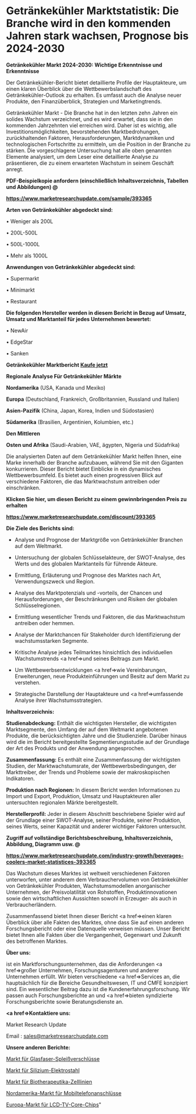 # Getränkekühler Marktstatistik: Die Branche wird in den kommenden Jahren stark wachsen, Prognose bis 2024-2030

<strong>Getränkekühler Markt 2024-2030: Wichtige Erkenntnisse und Erkenntnisse</strong>

Der Getränkekühler-Bericht bietet detaillierte Profile der Hauptakteure, um einen klaren Überblick über die Wettbewerbslandschaft des Getränkekühler-Outlook zu erhalten. Es umfasst auch die Analyse neuer Produkte, den Finanzüberblick, Strategien und Marketingtrends.

Getränkekühler Markt - Die Branche hat in den letzten zehn Jahren ein solides Wachstum verzeichnet, und es wird erwartet, dass sie in den kommenden Jahrzehnten viel erreichen wird. Daher ist es wichtig, alle Investitionsmöglichkeiten, bevorstehenden Marktbedrohungen, zurückhaltenden Faktoren, Herausforderungen, Marktdynamiken und technologischen Fortschritte zu ermitteln, um die Position in der Branche zu stärken. Die vorgeschlagene Untersuchung hat alle oben genannten Elemente analysiert, um dem Leser eine detaillierte Analyse zu präsentieren, die zu einem erwarteten Wachstum in seinem Geschäft anregt.



<strong><b>PDF-Beispielkopie anfordern (einschließlich Inhaltsverzeichnis, Tabellen und Abbildungen) @ </b></strong>

<strong><a href=https://www.marketresearchupdate.com/sample/393365>

<strong>https://www.marketresearchupdate.com/sample/393365</u></a></strong></strong>



<strong>Arten von Getränkekühler abgedeckt sind:</strong>

• Weniger als 200L

• 200L-500L

• 500L-1000L

• Mehr als 1000L



<strong>Anwendungen von Getränkekühler abgedeckt sind:</strong>

• Supermarkt

• Minimarkt

• Restaurant



<strong>Die folgenden Hersteller werden in diesem Bericht in Bezug auf Umsatz, Umsatz und Marktanteil für jedes Unternehmen bewertet:</strong>

• NewAir

• EdgeStar

• Sanken



<strong>Getränkekühler Marktbericht <a href=https://www.marketresearchupdate.com/buynow/393365>Kaufe jetzt</a></strong>



<strong>Regionale Analyse Für Getränkekühler Märkte</strong>



<strong>Nordamerika</strong> (USA, Kanada und Mexiko)



<strong>Europa</strong> (Deutschland, Frankreich, Großbritannien, Russland und Italien)



<strong>Asien-Pazifik</strong> (China, Japan, Korea, Indien und Südostasien)



<strong>Südamerika</strong> (Brasilien, Argentinien, Kolumbien, etc.)



<strong>Den Mittleren</strong> 

<strong>Osten und Afrika</strong> (Saudi-Arabien, VAE, ägypten, Nigeria und Südafrika)

Die analysierten Daten auf dem Getränkekühler Markt helfen Ihnen, eine Marke innerhalb der Branche aufzubauen, während Sie mit den Giganten konkurrieren. Dieser Bericht bietet Einblicke in ein dynamisches Wettbewerbsumfeld. Es bietet auch einen progressiven Blick auf verschiedene Faktoren, die das Marktwachstum antreiben oder einschränken.



<strong>Klicken Sie hier, um diesen Bericht zu einem gewinnbringenden Preis zu erhalten
</strong>

<strong><a href=https://www.marketresearchupdate.com/discount/393365>https://www.marketresearchupdate.com/discount/393365</b></u></strong></a>



<strong>Die Ziele des Berichts sind:</strong>

- Analyse und Prognose der Marktgröße von Getränkekühler Branchen auf dem Weltmarkt.

- Untersuchung der globalen Schlüsselakteure, der SWOT-Analyse, des Werts und des globalen Marktanteils für führende Akteure.

- Ermittlung, Erläuterung und Prognose des Marktes nach Art, Verwendungszweck und Region.

- Analyse des Marktpotenzials und -vorteils, der Chancen und Herausforderungen, der Beschränkungen und Risiken der globalen Schlüsselregionen.

- Ermittlung wesentlicher Trends und Faktoren, die das Marktwachstum antreiben oder hemmen.

- Analyse der Marktchancen für Stakeholder durch Identifizierung der wachstumsstarken Segmente.

- Kritische Analyse jedes Teilmarktes hinsichtlich des individuellen Wachstumstrends <a href=>und</a> seines Beitrags zum Markt.

- Um Wettbewerbsentwicklungen <a href=>wie</a> Vereinbarungen, Erweiterungen, neue Produkteinführungen und Besitz auf dem Markt zu verstehen.

- Strategische Darstellung der Hauptakteure und <a href=>umfas</a>sende Analyse ihrer Wachstumsstrategien.



<strong>Inhaltsverzeichnis:</strong>



<strong>Studienabdeckung:</strong> Enthält die wichtigsten Hersteller, die wichtigsten Marktsegmente, den Umfang der auf dem Weltmarkt angebotenen Produkte, die berücksichtigten Jahre und die Studienziele. Darüber hinaus wird die im Bericht bereitgestellte Segmentierungsstudie auf der Grundlage der Art des Produkts und der Anwendung angesprochen.



<strong>Zusammenfassung:</strong> Es enthält eine Zusammenfassung der wichtigsten Studien, der Marktwachstumsrate, der Wettbewerbsbedingungen, der Markttreiber, der Trends und Probleme sowie der makroskopischen Indikatoren.



<strong>Produktion nach Regionen:</strong> In diesem Bericht werden Informationen zu Import und Export, Produktion, Umsatz und Hauptakteuren aller untersuchten regionalen Märkte bereitgestellt.



<strong>Herstellerprofil:</strong> Jeder in diesem Abschnitt beschriebene Spieler wird auf der Grundlage einer SWOT-Analyse, seiner Produkte, seiner Produktion, seines Werts, seiner Kapazität und anderer wichtiger Faktoren untersucht.



<strong><b>Zugriff auf vollständige Berichtsbeschreibung, Inhaltsverzeichnis, Abbildung, Diagramm usw. @ </b></strong>

<strong><a href=https://www.marketresearchupdate.com/industry-growth/beverages-coolers-market-statistices-393365>https://www.marketresearchupdate.com/industry-growth/beverages-coolers-market-statistices-393365</a></strong>

Das Wachstum dieses Marktes ist weltweit verschiedenen Faktoren unterworfen, unter anderem dem Verbrauchervolumen von Getränkekühler von Getränkekühler Produkten, Wachstumsmodellen anorganischer Unternehmen, der Preisvolatilität von Rohstoffen, Produktinnovationen sowie den wirtschaftlichen Aussichten sowohl in Erzeuger- als auch in Verbraucherländern.

Zusammenfassend bietet Ihnen dieser Bericht <a href=>einen</a> klaren Überblick über alle Fakten des Marktes, ohne dass Sie auf einen anderen Forschungsbericht oder eine Datenquelle verweisen müssen. Unser Bericht bietet Ihnen alle Fakten über die Vergangenheit, Gegenwart und Zukunft des betroffenen Marktes.



<strong>Über uns:</strong>

 ist ein Marktforschungsunternehmen, das die Anforderungen <a href=>großer</a> Unternehmen, Forschungsagenturen und anderer Unternehmen erfüllt. Wir bieten verschiedene <a href=>Services</a> an, die hauptsächlich für die Bereiche Gesundheitswesen, IT und CMFE konzipiert sind. Ein wesentlicher Beitrag dazu ist die Kundenerfahrungsforschung. Wir passen auch Forschungsberichte an und <a href=>bieten</a> syndizierte Forschungsberichte sowie Beratungsdienste an.



<strong><a href=>Kontaktiere uns:</a></strong>

Market Research Update

Email : sales@marketresearchupdate.com



<strong>Unsere anderen Berichte:</strong>

<a href=https://www.linkedin.com/pulse/optical-fiber-splice-closure-market>Markt für Glasfaser-Spleißverschlüsse</a>

<a href=https://www.linkedin.com/pulse/silicon-electrical-steel-market-size-share-outlook>Markt für Silizium-Elektrostahl</a>

<a href=https://www.linkedin.com/pulse/biotherapeutics-cell-line-market-analysis-segment>Markt für Biotherapeutika-Zelllinien</a>

<a href=https://www.linkedin.com/pulse/north-america-mobile-phone-connector-market>Nordamerika-Markt für Mobiltelefonanschlüsse</a>

<a href=https://www.linkedin.com/pulse/europe-lcd-tv-core-chip-market-2023-usd-explained-effective>Europa-Markt für LCD-TV-Core-Chips</a>"
